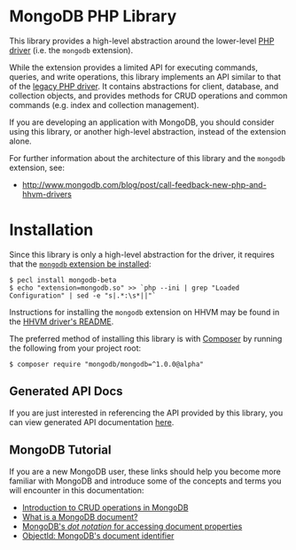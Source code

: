 # MongoDB PHP Library

This library provides a high-level abstraction around the lower-level
[PHP driver](https://github.com/10gen-labs/mongo-php-driver-prototype) (i.e. the
`mongodb` extension).

While the extension provides a limited API for executing commands, queries, and
write operations, this library implements an API similar to that of the
[legacy PHP driver](http://php.net/manual/en/book.mongo.php). It contains
abstractions for client, database, and collection objects, and provides methods
for CRUD operations and common commands (e.g. index and collection management).

If you are developing an application with MongoDB, you should consider using
this library, or another high-level abstraction, instead of the extension alone.

For further information about the architecture of this library and the `mongodb`
extension, see:

 - http://www.mongodb.com/blog/post/call-feedback-new-php-and-hhvm-drivers

# Installation

Since this library is only a high-level abstraction for the driver, it requires
that the [`mongodb` extension be installed](http://10gen-labs.github.io/mongo-php-driver-prototype/#installation):

    $ pecl install mongodb-beta
    $ echo "extension=mongodb.so" >> `php --ini | grep "Loaded Configuration" | sed -e "s|.*:\s*||"`

Instructions for installing the `mongodb` extension on HHVM may be found in the
[HHVM driver's README](https://github.com/mongodb-labs/mongo-hhvm-driver-prototype/blob/master/README.rst).

The preferred method of installing this library is with
[Composer](https://getcomposer.org/) by running the following from your project
root:

    $ composer require "mongodb/mongodb=^1.0.0@alpha"

## Generated API Docs

If you are just interested in referencing the API provided by this library, you
can view generated API documentation [here](./api).

## MongoDB Tutorial

If you are a new MongoDB user, these links should help you become more familiar
with MongoDB and introduce some of the concepts and terms you will encounter in
this documentation:

 - [Introduction to CRUD operations in MongoDB](http://docs.mongodb.org/manual/core/crud-introduction/)
 - [What is a MongoDB document?](http://docs.mongodb.org/manual/core/document/)
 - [MongoDB's *dot notation* for accessing document properties](http://docs.mongodb.org/manual/core/document/#dot-notation)
 - [ObjectId: MongoDB's document identifier](http://docs.mongodb.org/manual/reference/object-id/)
